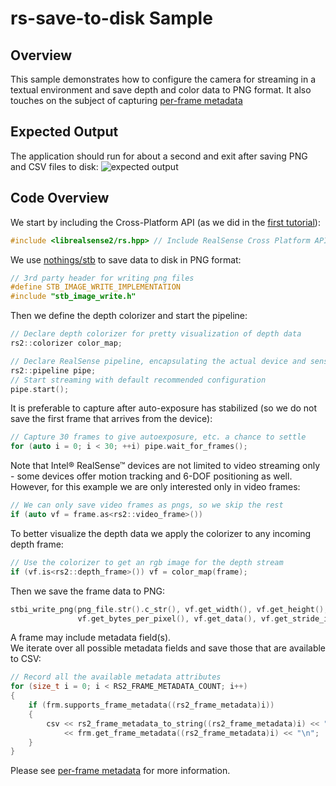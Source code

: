 # rs-save-to-disk Sample

## Overview

This sample demonstrates how to configure the camera for streaming in a textual environment and save depth and color data to PNG format. It also touches on the subject of capturing [per-frame metadata](../../doc/frame_metadata.md)

## Expected Output
The application should run for about a second and exit after saving PNG and CSV files to disk: 
![expected output](expected_output.PNG)

## Code Overview 

We start by including the Cross-Platform API (as we did in the [first tutorial](../capture/)):
```cpp
#include <librealsense2/rs.hpp> // Include RealSense Cross Platform API
```

We use [nothings/stb](https://github.com/nothings/stb) to save data to disk in PNG format: 
```cpp
// 3rd party header for writing png files
#define STB_IMAGE_WRITE_IMPLEMENTATION
#include "stb_image_write.h"
```

Then we define the depth colorizer and start the pipeline:
```cpp
// Declare depth colorizer for pretty visualization of depth data
rs2::colorizer color_map;

// Declare RealSense pipeline, encapsulating the actual device and sensors
rs2::pipeline pipe;
// Start streaming with default recommended configuration
pipe.start();
```

It is preferable to capture after auto-exposure has stabilized (so we do not save the first frame that arrives from the device):
```cpp
// Capture 30 frames to give autoexposure, etc. a chance to settle
for (auto i = 0; i < 30; ++i) pipe.wait_for_frames();
```

Note that Intel® RealSense™ devices are not limited to video streaming only - some devices offer motion tracking and 6-DOF positioning as well. However, for this example we are only interested only in video frames: 
```cpp
// We can only save video frames as pngs, so we skip the rest
if (auto vf = frame.as<rs2::video_frame>())
```

To better visualize the depth data we apply the colorizer to any incoming depth frame:
```cpp
// Use the colorizer to get an rgb image for the depth stream
if (vf.is<rs2::depth_frame>()) vf = color_map(frame);
```

Then we save the frame data to PNG: 
```cpp
stbi_write_png(png_file.str().c_str(), vf.get_width(), vf.get_height(),
               vf.get_bytes_per_pixel(), vf.get_data(), vf.get_stride_in_bytes());
```

A frame may include metadata field(s).  
We iterate over all possible metadata fields and save those that are available to CSV:
```cpp
// Record all the available metadata attributes
for (size_t i = 0; i < RS2_FRAME_METADATA_COUNT; i++)
{
    if (frm.supports_frame_metadata((rs2_frame_metadata)i))
    {
        csv << rs2_frame_metadata_to_string((rs2_frame_metadata)i) << ","
            << frm.get_frame_metadata((rs2_frame_metadata)i) << "\n";
    }
}
```
Please see [per-frame metadata](../../doc/frame_metadata.md) for more information.
